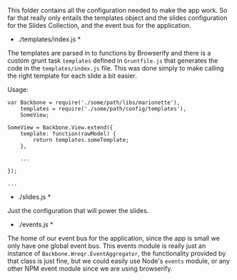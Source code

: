 This folder contains all the configuration needed to make the app work. So far that really only entails the templates object and the slides configuration for the Slides Collection, and the event bus for the application.



* ./templates/index.js *

The templates are parsed in to functions by Browserify and there is a custom grunt task `templates` defined in `Gruntfile.js` that generates the code in the `templates/index.js` file. This was done simply to make calling the right template for each slide a bit easier.

Usage:


```
var Backbone = require('./some/path/libs/marionette'),
    templates = require('./some/path/config/templates'),
    SomeView;

SomeView = Backbone.View.extend({
    template: function(rawModel) {
        return templates.someTemplate;
    },

    ...

});

...

```



* ./slides.js *

Just the configuration that will power the slides.


* ./events.js *

The home of our event bus for the application, since the app is small we only have one global event bus. This events module is really just an instance of `Backbone.Wreqr.EventAggregator`, the functionality provided by that class is just fine, but we could easily use Node's `events` module, or any other NPM event module since we are using browserify.
